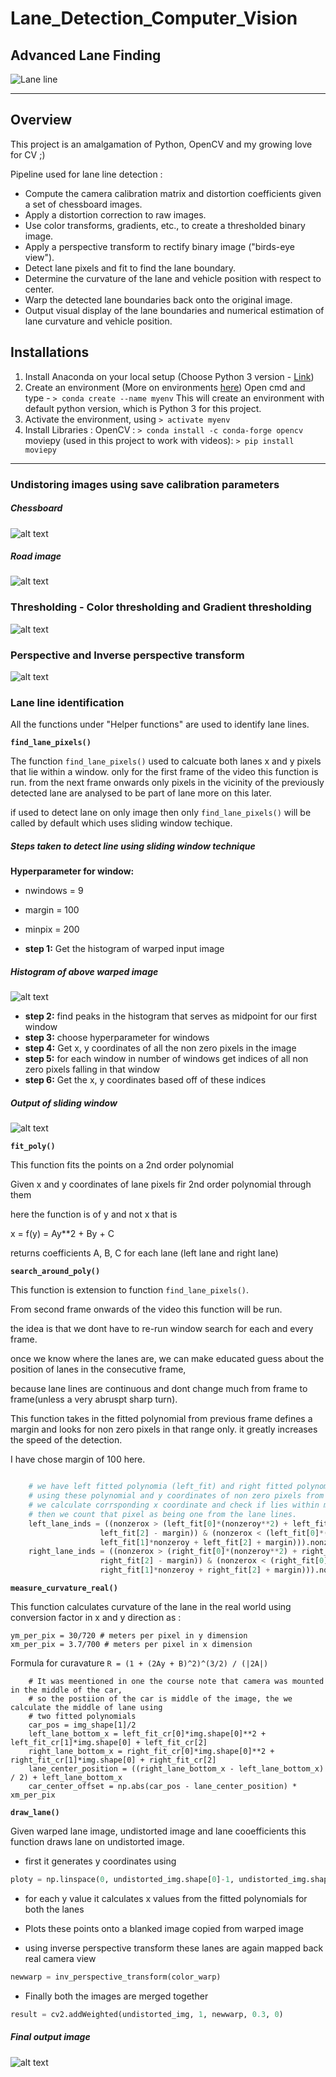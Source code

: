 # Lane_Detection_Computer_Vision
 ## Advanced Lane Finding

<img src="examples/example_output.jpg" alt="Lane line"/>

---

Overview
---

This project is an amalgamation of Python, OpenCV and my growing love for CV ;)

Pipeline used for lane line detection :
* Compute the camera calibration matrix and distortion coefficients given a set of chessboard images.
* Apply a distortion correction to raw images.
* Use color transforms, gradients, etc., to create a thresholded binary image.
* Apply a perspective transform to rectify binary image ("birds-eye view").
* Detect lane pixels and fit to find the lane boundary.
* Determine the curvature of the lane and vehicle position with respect to center.
* Warp the detected lane boundaries back onto the original image.
* Output visual display of the lane boundaries and numerical estimation of lane curvature and vehicle position.

Installations
---

1. Install Anaconda on your local setup (Choose Python 3 version - [Link](https://www.anaconda.com/distribution/))
2. Create an environment (More on environments [here](https://conda.io/projects/conda/en/latest/user-guide/tasks/manage-environments.html))
Open cmd and type - `> conda create --name myenv` This will create an environment with default python version, which is Python 3 for this project.
3. Activate the environment, using `> activate myenv`
4. Install Libraries :
OpenCV : `> conda install -c conda-forge opencv `
moviepy (used in this project to work with videos): `> pip install moviepy`

[image1]: ./output_images/distortion_correction_chessboard.png "Undistorted"
[image2]: ./output_images/distortion_correction_road.png "Road undistorted"
[image3]: ./output_images/X_gradient_and_color_thresholding.png "Thresholded"
[image4]: ./output_images/perspective_transform.png "Warp Example"
[image5]: ./output_images/histogram.png "Histogram"
[image6]: ./output_images/windows.png "Sliding window"
[image7]: ./output_images/Final_output.png "Final output"

---

### Undistoring images using save calibration parameters

##### Chessboard
![alt text][image1]

##### Road image
![alt text][image2]


### Thresholding - Color thresholding and Gradient thresholding
![alt text][image3]


### Perspective and Inverse perspective transform
![alt text][image4]


### Lane line identification

All the functions under "Helper functions" are used to identify lane lines.

__`find_lane_pixels()`__

The function `find_lane_pixels()` used to calcuate both lanes x and y pixels that lie within a window. only for the first frame of the video this function is run. from the next frame onwards only pixels in the vicinity of the previously detected lane  are analysed to be part of lane more on this later.

if used to detect lane on only image then only `find_lane_pixels()` will be called by default which uses sliding window techique.

##### Steps taken to detect line using sliding window technique

__Hyperparameter for window:__
* nwindows = 9
* margin = 100
* minpix = 200

* __step 1:__ Get the histogram of warped input image

##### Histogram of above warped image
![alt text][image5]

* __step 2:__ find peaks in the histogram that serves as midpoint for our first window
* __step 3:__ choose hyperparameter for windows
* __step 4:__ Get x, y coordinates of all the non zero pixels in the image
* __step 5:__ for each window in number of windows get indices of all non zero pixels falling in that window
* __step 6:__ Get the x, y coordinates based off of these indices

##### Output of sliding window
![alt text][image6]

__`fit_poly()`__

This function fits the points on a 2nd order polynomial

Given x and y coordinates of lane pixels fir 2nd order polynomial through them
    
here the function is of y and not x that is
    
x = f(y) = Ay**2 + By + C
    
returns coefficients A, B, C for each lane (left lane and right lane)

__`search_around_poly()`__

This function is extension to function `find_lane_pixels()`.
    
From second frame onwards of the video this function will be run.

the idea is that we dont have to re-run window search for each and every frame.
    
once we know where the lanes are, we can make educated guess about the position of lanes in the consecutive frame,
    
because lane lines are continuous and dont change much from frame to frame(unless a very abruspt sharp turn).
    
This function takes in the fitted polynomial from previous frame defines a margin and looks for non zero pixels in that range only. it greatly increases the speed of the detection.

I have chose margin of 100 here.

```python

    # we have left fitted polynomia (left_fit) and right fitted polynomial (right_fit) from previous frame,
    # using these polynomial and y coordinates of non zero pixels from warped image, 
    # we calculate corrsponding x coordinate and check if lies within margin, if it does then
    # then we count that pixel as being one from the lane lines.
    left_lane_inds = ((nonzerox > (left_fit[0]*(nonzeroy**2) + left_fit[1]*nonzeroy + 
                    left_fit[2] - margin)) & (nonzerox < (left_fit[0]*(nonzeroy**2) + 
                    left_fit[1]*nonzeroy + left_fit[2] + margin))).nonzero()[0]
    right_lane_inds = ((nonzerox > (right_fit[0]*(nonzeroy**2) + right_fit[1]*nonzeroy + 
                    right_fit[2] - margin)) & (nonzerox < (right_fit[0]*(nonzeroy**2) + 
                    right_fit[1]*nonzeroy + right_fit[2] + margin))).nonzero()[0]
```

__`measure_curvature_real()`__

This function calculates curvature of the lane in the real world using conversion factor in x and y direction as :

    ym_per_pix = 30/720 # meters per pixel in y dimension
    xm_per_pix = 3.7/700 # meters per pixel in x dimension
    
Formula for curavature `R = (1 + (2Ay + B)^2)^(3/2) / (|2A|)`
    
```pyhon
    # It was meentioned in one the course note that camera was mounted in the middle of the car,
    # so the postiion of the car is middle of the image, the we calculate the middle of lane using
    # two fitted polynomials
    car_pos = img_shape[1]/2
    left_lane_bottom_x = left_fit_cr[0]*img.shape[0]**2 + left_fit_cr[1]*img.shape[0] + left_fit_cr[2]
    right_lane_bottom_x = right_fit_cr[0]*img.shape[0]**2 + right_fit_cr[1]*img.shape[0] + right_fit_cr[2]
    lane_center_position = ((right_lane_bottom_x - left_lane_bottom_x) / 2) + left_lane_bottom_x
    car_center_offset = np.abs(car_pos - lane_center_position) * xm_per_pix
``` 

__`draw_lane()`__

Given warped lane image, undistorted image and lane cooefficients this function draws lane on undistorted image.

* first it generates y coordinates using

```python
ploty = np.linspace(0, undistorted_img.shape[0]-1, undistorted_img.shape[0])
```
* for each y value it calculates x values from the fitted polynomials for both the lanes 

* Plots these points onto a blanked image copied from warped image

* using inverse perspective transform these lanes are again mapped back real camera view

```python
newwarp = inv_perspective_transform(color_warp)
```

* Finally both the images are merged together

```python
result = cv2.addWeighted(undistorted_img, 1, newwarp, 0.3, 0)
```

##### Final output image
![alt text][image7]

